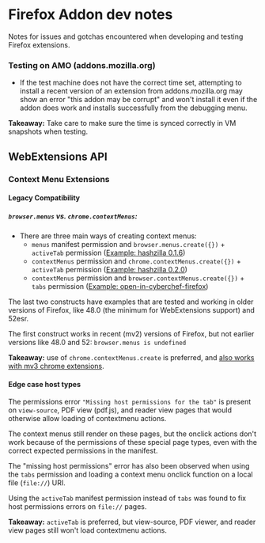 # Firefox Addon dev notes

Notes for issues and gotchas encountered when developing and testing Firefox extensions.

### Testing on AMO (addons.mozilla.org)
  - If the test machine does not have the correct time set, attempting to install a recent version of an extension from addons.mozilla.org may show an error "this addon may be corrupt" and won't install it even if the addon does work and installs successfully from the debugging menu. 
  
 **Takeaway:** Take care to make sure the time is synced correctly in VM snapshots when testing.

## WebExtensions API

  ### Context Menu Extensions

  #### Legacy Compatibility

  ##### `browser.menus` vs. `chrome.contextMenus`:
  - There are three main ways of creating context menus: 
    - `menus` manifest permission and `browser.menus.create({})` + `activeTab` permission ([Example: hashzilla 0.1.6](https://github.com/wesinator/HashZilla/blob/0b597dd97acd6d217645d9bec07b5c4fbf939dc8/src/background.js#L27))
    - `contextMenus` permission and `chrome.contextMenus.create({})` + `activeTab` permission ([Example: hashzilla 0.2.0](https://github.com/wesinator/HashZilla/blob/037a19c604eb0a0c343228c371441e0b09bc9c8b/src/background.js#L27))
    - `contextMenus` permission and `browser.contextMenus.create({})` + `tabs` permission ([Example: open-in-cyberchef-firefox](https://github.com/maurermj08/open-in-cyber-chef-firefox/blob/a96b31b872c5ff62b4beb1b004780c7724ee4939/main.js#L16))

  The last two constructs have examples that are tested and working in older versions of Firefox, like 48.0 (the minimum for WebExtensions support) and 52esr. 

  The first construct works in recent (mv2) versions of Firefox, but not earlier versions like 48.0 and 52: `browser.menus is undefined`

 **Takeaway:** use of `chrome.contextMenus.create` is preferred, and [also works with mv3 chrome extensions](https://github.com/wesinator/example-mv3-contextmenu-executescript).

  #### Edge case host types

  The permissions error `"Missing host permissions for the tab"` is present on `view-source`, PDF view (pdf.js), and reader view pages that would otherwise allow loading of contextmenu actions.
  
  The context menus still render on these pages, but the onclick actions don't work because of the permissions of these special page types, even with the correct expected permissions in the manifest.
  
  The "missing host permissions" error has also been observed when using the `tabs` permission and loading a context menu onclick function on a local file (`file://`) URI.
  
  Using the `activeTab` manifest permission instead of `tabs` was found to fix host permissions errors on `file://` pages.
  
 **Takeaway:** `activeTab` is preferred, but view-source, PDF viewer, and reader view pages still won't load contextmenu actions.
